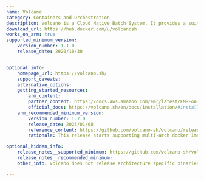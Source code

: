 ```yaml
---
name: Volcano
category: Containers and Orchestration
description: Volcano is a Cloud Native Batch System. It provides a suite of mechanisms that are commonly required by many classes of batch & elastic workload including machine learning/deep learning, bioinformatics/genomics and other "big data" applications.
download_url: https://hub.docker.com/u/volcanosh
works_on_arm: true
supported_minimum_version:
    version_number: 1.1.0
    release_date: 2020/10/30


optional_info:
    homepage_url: https://volcano.sh/
    support_caveats:
    alternative_options:
    getting_started_resources:
        arm_content:
        partner_content: https://docs.aws.amazon.com/emr/latest/EMR-on-EKS-DevelopmentGuide/tutorial-volcano.html
        official_docs: https://volcano.sh/en/docs/installation/#install-with-yaml-files
    arm_recommended_minimum_version:
        version_number: 1.7.0
        release_date: 2023/01/08
        reference_content: https://github.com/volcano-sh/volcano/releases/tag/v1.7.0
        rationale: This release starts supporting multi-arch docker images for Volcano.

optional_hidden_info:
    release_notes__supported_minimum: https://github.com/volcano-sh/volcano/releases/tag/v1.1.0
    release_notes__recommended_minimum:
    other_info: Volcano does not release architecture specific binaries. The docker images are available for linux/arm64 [here](https://hub.docker.com/u/volcanosh).

---
```


